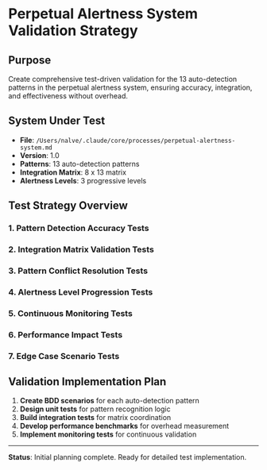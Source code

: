 # Perpetual Alertness System Validation Strategy

## Purpose
Create comprehensive test-driven validation for the 13 auto-detection patterns in the perpetual alertness system, ensuring accuracy, integration, and effectiveness without overhead.

## System Under Test
- **File**: `/Users/nalve/.claude/core/processes/perpetual-alertness-system.md`
- **Version**: 1.0
- **Patterns**: 13 auto-detection patterns
- **Integration Matrix**: 8 x 13 matrix
- **Alertness Levels**: 3 progressive levels

## Test Strategy Overview

### 1. Pattern Detection Accuracy Tests
### 2. Integration Matrix Validation Tests
### 3. Pattern Conflict Resolution Tests
### 4. Alertness Level Progression Tests
### 5. Continuous Monitoring Tests
### 6. Performance Impact Tests
### 7. Edge Case Scenario Tests

## Validation Implementation Plan

1. **Create BDD scenarios** for each auto-detection pattern
2. **Design unit tests** for pattern recognition logic
3. **Build integration tests** for matrix coordination
4. **Develop performance benchmarks** for overhead measurement
5. **Implement monitoring tests** for continuous validation

---

**Status**: Initial planning complete. Ready for detailed test implementation.